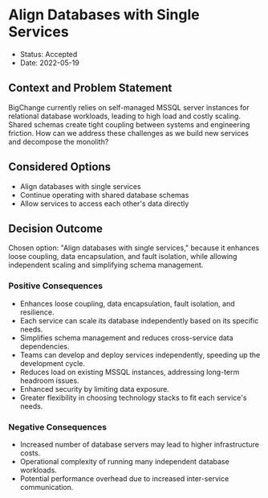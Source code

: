 # Align Databases with Single Services

* Status: Accepted
* Date: 2022-05-19

## Context and Problem Statement

BigChange currently relies on self-managed MSSQL server instances for relational database workloads, leading to high load and costly scaling. Shared schemas create tight coupling between systems and engineering friction. How can we address these challenges as we build new services and decompose the monolith?

## Considered Options

* Align databases with single services
* Continue operating with shared database schemas
* Allow services to access each other's data directly

## Decision Outcome

Chosen option: "Align databases with single services," because it enhances loose coupling, data encapsulation, and fault isolation, while allowing independent scaling and simplifying schema management.

### Positive Consequences

* Enhances loose coupling, data encapsulation, fault isolation, and resilience.
* Each service can scale its database independently based on its specific needs.
* Simplifies schema management and reduces cross-service data dependencies.
* Teams can develop and deploy services independently, speeding up the development cycle.
* Reduces load on existing MSSQL instances, addressing long-term headroom issues.
* Enhanced security by limiting data exposure.
* Greater flexibility in choosing technology stacks to fit each service's needs.

### Negative Consequences

* Increased number of database servers may lead to higher infrastructure costs.
* Operational complexity of running many independent database workloads.
* Potential performance overhead due to increased inter-service communication.
